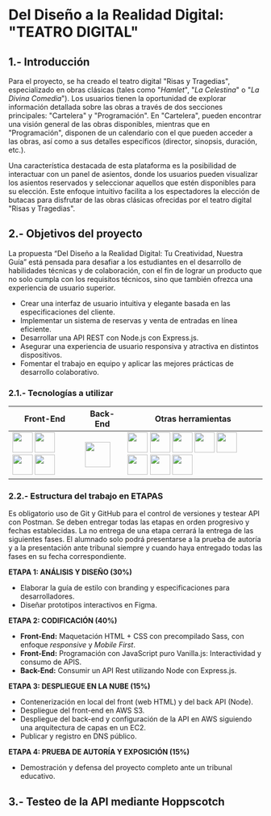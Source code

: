 # Del Diseño a la Realidad Digital: "TEATRO DIGITAL"
## 1.- Introducción
Para el proyecto, se ha creado el teatro digital "Risas y Tragedias", especializado en obras clásicas (tales como "_Hamlet_", "_La Celestina_" o "_La Divina Comedia_"). Los usuarios tienen la oportunidad de explorar información detallada sobre las obras a través de dos secciones principales: "Cartelera" y "Programación". En "Cartelera", pueden encontrar una visión general de las obras disponibles, mientras que en "Programación", disponen de un calendario con el que pueden acceder a las obras, así como a sus detalles específicos (director, sinopsis, duración, etc.).

Una característica destacada de esta plataforma es la posibilidad de interactuar con un panel de asientos, donde los usuarios pueden visualizar los asientos reservados y seleccionar aquellos que estén disponibles para su elección. Este enfoque intuitivo facilita a los espectadores la elección de butacas para disfrutar de las obras clásicas ofrecidas por el teatro digital "Risas y Tragedias".


## 2.- Objetivos del proyecto
La propuesta “Del Diseño a la Realidad Digital: Tu Creatividad, Nuestra Guía” está
pensada para desafiar a los estudiantes en el desarrollo de habilidades técnicas y de
colaboración, con el fin de lograr un producto que no solo cumpla con los requisitos
técnicos, sino que también ofrezca una experiencia de usuario superior.
- Crear una interfaz de usuario intuitiva y elegante basada en las especificaciones
del cliente.
- Implementar un sistema de reservas y venta de entradas en línea eficiente.
- Desarrollar una API REST con Node.js con Express.js.
- Asegurar una experiencia de usuario responsiva y atractiva en distintos
dispositivos.
- Fomentar el trabajo en equipo y aplicar las mejores prácticas de desarrollo
colaborativo.

### 2.1.- Tecnologías a utilizar
| Front-End  | Back-End | Otras herramientas 
| ------------- | ------------- | ------------- |
| <img src="https://cdn-icons-png.flaticon.com/512/5968/5968267.png" height="40px"> <img src="https://cdn-icons-png.flaticon.com/512/5968/5968242.png" height="40px"> <img src="https://upload.wikimedia.org/wikipedia/commons/thumb/9/96/Sass_Logo_Color.svg/800px-Sass_Logo_Color.svg.png" height="40px"> <img src="https://cdn.icon-icons.com/icons2/2415/PNG/512/javascript_original_logo_icon_146455.png" height="40px"> | <img src="https://www.bairesdev.com/wp-content/uploads/2021/07/Expressjs.svg" height="50px"> | <img src="https://upload.wikimedia.org/wikipedia/commons/3/33/Figma-logo.svg" height="40px"> <img src="https://gitforwindows.org/img/gwindows_logo.png" height="40px"> <img src="https://cdn-icons-png.flaticon.com/512/25/25231.png" height="40px"> <img src="https://static-00.iconduck.com/assets.00/sourcetree-icon-1626x2048-87bhm33f.png" height="40px"> <img src="https://help.apiary.io/images/swagger-logo.png" height="40px">  <img src="https://avatars.githubusercontent.com/u/56705483" height="40px"> <img src="https://upload.wikimedia.org/wikipedia/commons/9/9c/Bing_Fluent_Logo.svg" height="40px">  <img src="https://upload.wikimedia.org/wikipedia/commons/thumb/e/e6/Midjourney_Emblem.png/800px-Midjourney_Emblem.png" height="40px">

### 2.2.- Estructura del trabajo en ETAPAS
Es obligatorio uso de Git y GitHub para el control de versiones y testear API con Postman.
Se deben entregar todas las etapas en orden progresivo y fechas establecidas. La no entrega
de una etapa cerrará la entrega de las siguientes fases.
El alumnado solo podrá presentarse a la prueba de autoría y a la presentación ante tribunal
siempre y cuando haya entregado todas las fases en su fecha correspondiente.

**ETAPA 1: ANÁLISIS Y DISEÑO (30%)**
- Elaborar la guía de estilo con branding y especificaciones para desarrolladores.
- Diseñar prototipos interactivos en Figma.

**ETAPA 2: CODIFICACIÓN (40%)**
- **Front-End:** Maquetación HTML + CSS con precompilado Sass, con enfoque _responsive_ y
_Mobile First_.
- **Front-End:** Programación con JavaScript puro Vanilla.js: Interactividad y consumo de APIS.
- **Back-End:** Consumir un API Rest utilizando Node con Express.js.

**ETAPA 3: DESPLIEGUE EN LA NUBE (15%)**
- Contenerización en local del front (web HTML) y del back API (Node).
- Despliegue del front-end en AWS S3.
- Despliegue del back-end y configuración de la API en AWS siguiendo una
arquitectura de capas en un EC2.
- Publicar y registro en DNS público.

**ETAPA 4: PRUEBA DE AUTORÍA Y EXPOSICIÓN (15%)**
- Demostración y defensa del proyecto completo ante un tribunal educativo.

## 3.- Testeo de la API mediante Hoppscotch 
